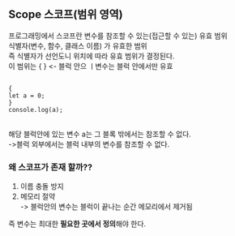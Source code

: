 ## Scope 스코프(범위 영역)
프로그래밍에서 스코프란 변수를 참조할 수 있는(접근할 수 있는) 유효 범위   
식별자(변수, 함수, 클래스 이름) 가 유효한 범위   
즉 식별자가 선언도니 위치에 따라 유효 범위가 결정된다.   
이 범위는 { } <- 블럭 안으 ㅣ변수는 블럭 안에서만 유효   
<pre>
<code>
{
let a = 0;
}
console.log(a);
</code>
</pre>
해당 블럭안에 있는 변수 a는 그 블록 밖에서는 참조할 수 없다.   
->블럭 외부에서는 블럭 내부의 변수를 참조할 수 없다.

### 왜 스코프가 존재 할까??
1. 이름 충돌 방지
2. 메모리 절약    
->  블럭안의 변수는 블럭이 끝나는 순간 메모리에서 제거됨   

즉 변수는 최대한 **필요한 곳에서 정의**해야 한다.   


